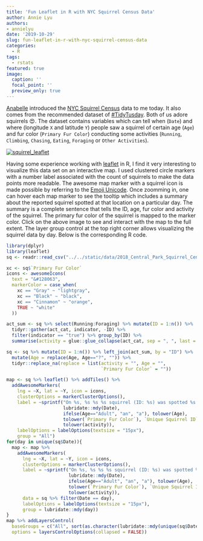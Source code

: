 ```yaml
---
title: 'Fun Leaflet in R with NYC Squirrel Census Data'
author: Annie Lyu
authors: 
- annielyu
date: '2019-10-29'
slug: fun-leaflet-in-r-with-nyc-squirrel-census-data
categories:
  - R
tags:
  - rstats
featured: true
image:
  caption: ''
  focal_point: ''
  preview_only: true
---
```


[Anabelle](https://anabelleetmarion.fr/index.php/about-me/) introduced the [NYC Squirrel Census](https://data.cityofnewyork.us/Environment/2018-Central-Park-Squirrel-Census-Squirrel-Data/vfnx-vebw) data to me today. It also comes from the recommended dataset of [#TidyTusday](https://github.com/rfordatascience/tidytuesday). Both of us adore squirrels :heart_eyes:. The dataset contains variables which can tell when (`Date`) and where (longitude `X` and latitude `Y`) people saw a squirrel of certain age (`Age`) and fur color (`Primary Fur Color`) conducting some activities (`Running`, `Climbing`, `Chasing`, `Eating`, `Foraging` or `Other Activities`).

[![squirrel_leaflet](/post/squirrel_leaflet.png)](/files/maps/squirrels_nyc.html)

Having some experience working with [leaflet](https://rstudio.github.io/leaflet/) in R, I find it very interesting to visualize this data set on an interactive map. I used clustered circle markers with a number label associated with the count of squirrels to make the data points more readable. The awesome map marker with a squirrel icon is made possible by referring to the [Emoji Unicode](https://www.w3schools.com/charsets/ref_emoji.asp). Once zoomming in, one can hover each map marker to see the tooltip which includes a summary about the reported squirrel spotted at that location on a particular day. The summary is a complete sentence that tells the ID, age, fur color and activity of the squirrel. The primary fur color of the squirrel is mapped to the marker color. Click on the above image to see and interact with the map to the full extent. The layer group control at the top right corner allows visualizing the squirrel data by day. Below is the corresponding R code. 


```r
library(dplyr)
library(leaflet)
sq <- readr::read_csv("../../static/data/2018_Central_Park_Squirrel_Census_-_Squirrel_Data.csv")

xc <- sq$`Primary Fur Color`
icons <- awesomeIcons(
  text = "&#128063",
  markerColor = case_when(
    xc == "Gray" ~ "lightgray",
    xc == "Black" ~ "black",
    xc == "Cinnamon" ~ "orange",
    TRUE ~ "white"
  ))

act_sum <- sq %>% select(Running:Foraging) %>% mutate(ID = 1:n()) %>% 
  tidyr::gather(act_cat, indicator, -ID) %>%  
  filter(indicator == "true") %>% group_by(ID) %>%
  summarise(activity = glue::glue_collapse(act_cat, sep = ", ", last = " and ")) 

sq <- sq %>% mutate(ID = 1:n()) %>% left_join(act_sum, by = "ID") %>%
  mutate(Age = replace(Age, Age=="?", "")) %>% 
  tidyr::replace_na(replace = list(activity = "", Age = "",
                                   `Primary Fur Color` = "")) 

map <- sq %>% leaflet() %>% addTiles() %>%
  addAwesomeMarkers(
    lng = ~X, lat = ~Y, icon = icons,
    clusterOptions = markerClusterOptions(),
    label = ~sprintf("On %s, %s %s %s squirrel (ID: %s) was spotted %s here.",
                     lubridate::mdy(Date), 
                     ifelse(Age=="Adult", "an", "a"), tolower(Age),
                     tolower(`Primary Fur Color`), `Unique Squirrel ID`, 
                     tolower(activity)),
    labelOptions = labelOptions(textsize = "15px"),
    group = "All")
for(day in unique(sq$Date)){
  map <- map %>% 
    addAwesomeMarkers(
      lng = ~X, lat = ~Y, icon = icons,
      clusterOptions = markerClusterOptions(),
      label = ~sprintf("On %s, %s %s %s squirrel (ID: %s) was spotted %s here.",
                       lubridate::mdy(Date), 
                       ifelse(Age=="Adult", "an", "a"), tolower(Age),
                       tolower(`Primary Fur Color`), `Unique Squirrel ID`, 
                       tolower(activity)),
      data = sq %>% filter(Date == day),
      labelOptions = labelOptions(textsize = "15px"),
      group = lubridate::mdy(day))
}
map %>% addLayersControl(
  baseGroups = c("All", sort(as.character(lubridate::mdy(unique(sq$Date))))),
  options = layersControlOptions(collapsed = FALSE))
```

